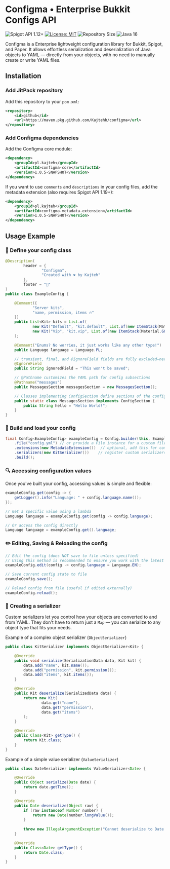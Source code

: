 # Configma • Enterprise Bukkit Configs API
![Spigot API 1.12+](https://img.shields.io/badge/Spigot_API-1.12%2B-violet)
[![License: MIT](https://img.shields.io/badge/License-MIT-yellow.svg)](https://opensource.org/licenses/MIT)
![Repository Size](https://img.shields.io/github/repo-size/Kajtehh/configma.svg)
![Java 16](https://img.shields.io/badge/Java-16-g)

Configma is a Enterprise lightweight configuration library for Bukkit, Spigot, and Paper. It allows effortless serialization and deserialization of Java objects to YAML — directly from your objects, with no need to manually create or write YAML files.

## Installation

### Add JitPack repository

Add this repository to your `pom.xml`:

```xml
<repository>
    <id>github</id>
    <url>https://maven.pkg.github.com/Kajtehh/configma</url>
</repository>
```

### Add Configma dependencies
Add the Configma core module:
```xml
<dependency>
    <groupId>pl.kajteh</groupId>
    <artifactId>configma-core</artifactId>
    <version>1.0.5-SNAPSHOT</version>
</dependency>
```

If you want to use `comments` and `descriptions` in your config files, add the metadata extension (also requires Spigot API 1.19+):
```xml
<dependency>
    <groupId>pl.kajteh</groupId>
    <artifactId>configma-metadata-extension</artifactId>
    <version>1.0.5-SNAPSHOT</version>
</dependency>
```

## Usage Example
### 📝 Define your config class
```java
@Description(
        header = {
                "Configma",
                "Created with ❤️ by Kajteh"
        },
        footer = "👋"
)
public class ExampleConfig {

    @Comment({
            "Server kits",
            "name, permission, items 🔥"
    })
    public List<Kit> kits = List.of(
            new Kit("Default", "kit.default", List.of(new ItemStack(Material.COOKED_BEEF, 32))),
            new Kit("Vip", "kit.vip", List.of(new ItemStack(Material.GOLDEN_CARROT, 64)))
    );

    @Comment("Enums? No worries, it just works like any other type!")
    public Language language = Language.PL;

    // transient, final, and @IgnoreField fields are fully excluded—never saved or loaded.
    @IgnoreField
    public String ignoredField = "This won't be saved";

    // @Pathname customizes the YAML path for config subsections
    @Pathname("messages")
    public MessagesSection messagesSection = new MessagesSection();

    // Classes implementing ConfigSection define sections of the config
    public static class MessagesSection implements ConfigSection {
        public String hello = "Hello World!";
    }
}
```

### 🚀 Build and load your config
```java
final Config<ExampleConfig> exampleConfig = Config.builder(this, ExampleConfig.class)
    .file("config.yml") // or provide a File instance for a custom file location
    .extensions(new MetadataExtension())  // optional, add this for comments and descriptions support
    .serializers(new KitSerializer())    // register custom serializers if needed
    .build();
```

### 🔍 Accessing configuration values
Once you've built your config, accessing values is simple and flexible:
```java
exampleConfig.get(config -> {
    getLogger().info("Language: " + config.language.name());
});
```
```java
// Get a specific value using a lambda
Language language = exampleConfig.get(config -> config.language);
```
```java
// Or access the config directly
Language language = exampleConfig.get().language;
```

### ✏️ Editing, Saving & Reloading the config
```java
// Edit the config (does NOT save to file unless specified)
// Using this method is recommended to ensure you work with the latest data when editing.
exampleConfig.edit(config -> config.language = Language.EN);

// Save current config state to file
exampleConfig.save();
```
```java
// Reload config from file (useful if edited externally)
exampleConfig.reload();
```

### 🧩 Creating a serializer
Custom serializers let you control how your objects are converted to and from YAML. They don't have to return just a `Map` — you can serialize to any object type that fits your needs.

Example of a complex object serializer (`ObjectSerializer`)
```java
public class KitSerializer implements ObjectSerializer<Kit> {

    @Override
    public void serialize(SerializationData data, Kit kit) {
        data.add("name", kit.name());
        data.add("permission", kit.permission());
        data.add("items", kit.items());
    }

    @Override
    public Kit deserialize(SerializedData data) {
        return new Kit(
                data.get("name"),
                data.get("permission"),
                data.get("items")
        );
    }

    @Override
    public Class<Kit> getType() {
        return Kit.class;
    }
}
```
Example of a simple value serializer (`ValueSerializer`)
```java
public class DateSerializer implements ValueSerializer<Date> {

    @Override
    public Object serialize(Date date) {
        return date.getTime();
    }

    @Override
    public Date deserialize(Object raw) {
        if (raw instanceof Number number) {
            return new Date(number.longValue());
        }
        
        throw new IllegalArgumentException("Cannot deserialize to Date from: " + raw);
    }

    @Override
    public Class<Date> getType() {
        return Date.class;
    }
}
```
